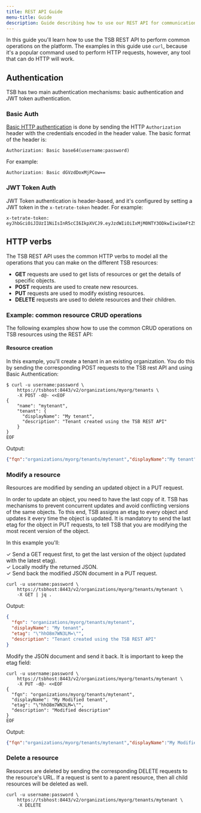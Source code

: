 ```yaml
---
title: REST API Guide
menu-title: Guide
description: Guide describing how to use our REST API for communication with TSB.
---
```


In this guide you'll learn how to use the TSB REST API to perform common
operations on the platform. The examples in this guide use `curl`, because it's
a popular command used to perform HTTP requests, however, any tool that can do
HTTP will work.

## Authentication

TSB has two main authentication mechanisms: basic authentication and JWT token
authentication.

### Basic Auth

[Basic HTTP authentication](https://tools.ietf.org/html/rfc7617) is done by
sending the HTTP `Authorization` header with the credentials encoded in the
header value. The basic format of the header is:

```text
Authorization: Basic base64(username:password)
```

For example:

```text
Authorization: Basic dGVzdDoxMjPCow==
```

### JWT Token Auth

JWT Token authentication is header-based, and it's configured by setting a JWT
token in the `x-tetrate-token` header. For example:

```text
x-tetrate-token: eyJhbGciOiJIUzI1NiIsInR5cCI6IkpXVCJ9.eyJzdWIiOiIxMjM0NTY3ODkwIiwibmFtZSI6IkpvaG4gRG9lIiwiaWF0IjoxNTE2MjM5MDIyfQ.SflKxwRJSMeKKF2QT4fwpMeJf36POk6yJV_adQssw5c
```

## HTTP verbs

The TSB REST API uses the common HTTP verbs to model all the operations that you
can make on the different TSB resources:

- **GET** requests are used to get lists of resources or get the details of
  specific objects.
- **POST** requests are used to create new resources.
- **PUT** requests are used to modify existing resources.
- **DELETE** requests are used to delete resources and their children.

### Example: common resource CRUD operations

The following examples show how to use the common CRUD operations on TSB
resources using the REST API:

#### Resource creation

In this example, you'll create a tenant in an existing organization.
You do this by sending the corresponding POST requests to the TSB rest API and
using Basic Authentication:

```bash{userPrompt: Alice}{outputLines: 2-9, 10-11}
$ curl -u username:password \
    https://tsbhost:8443/v2/organizations/myorg/tenants \
    -X POST -d@- <<EOF
{
    "name": "mytenant",
    "tenant": {
      "displayName": "My tenant",
      "description": "Tenant created using the TSB REST API"
    }
}
EOF
```

Output:

```json
{"fqn":"organizations/myorg/tenants/mytenant","displayName":"My tenant","etag":"\"hhO8m7WN3LM=\"","description":"Tenant created using the TSB REST API"}
```

### Modify a resource

Resources are modified by sending an updated object in a PUT request.

In order to update an object, you need to have the last copy of it. TSB has
mechanisms to prevent concurrent updates and avoid conflicting versions of the
same objects. To this end, TSB assigns an etag to every object and updates it
every time the object is updated. It is mandatory to send the last etag for the
object in PUT requests, to tell TSB that you are modifying the most recent
version of the object.

In this example you'll:

✓ Send a GET request first, to get the last version of the object (updated with the latest etag).<br />
✓ Locally modify the returned JSON.<br />
✓ Send back the modified JSON document in a PUT request.

```bash{promptUser: Alice}{outputLines: 2}
curl -u username:password \
    https://tsbhost:8443/v2/organizations/myorg/tenants/mytenant \
    -X GET | jq .

```

Output:
```json
{
  "fqn": "organizations/myorg/tenants/mytenant",
  "displayName": "My tenant",
  "etag": "\"hhO8m7WN3LM=\"",
  "description": "Tenant created using the TSB REST API"
}
```

Modify the JSON document and send it back. It is important to keep the etag
field:

```bash{promptUser: Alice}{outputLines: 2-9,10}
curl -u username:password \
    https://tsbhost:8443/v2/organizations/myorg/tenants/mytenant \
    -X PUT -d@- <<EOF
{
  "fqn": "organizations/myorg/tenants/mytenant",
  "displayName": "My Modified tenant",
  "etag": "\"hhO8m7WN3LM=\"",
  "description": "Modified description"
}
EOF
```

Output:

```json
{"fqn":"organizations/myorg/tenants/mytenant","displayName":"My Modified tenant","etag":"\"BhsObrdJUWI=\"","description":"Modified description"}
```

### Delete a resource

Resources are deleted by sending the corresponding DELETE requests to the
resource's URL. If a request is sent to a parent resource, then all child
resources will be deleted as well.

```bash{promptUser: Alice}{outputLines: 2-3}
curl -u username:password \
    https://tsbhost:8443/v2/organizations/myorg/tenants/mytenant \
    -X DELETE
```
